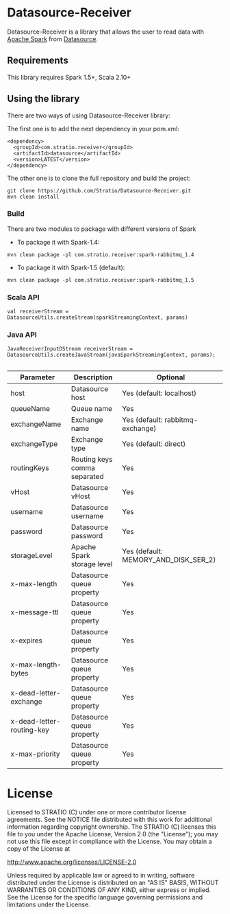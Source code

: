 # Datasource-Receiver

Datasource-Receiver is a library that allows the user to read data with [Apache Spark](https://spark.apache.org/)
from [Datasource](https://www.rabbitmq.com/).

## Requirements

This library requires Spark 1.5+, Scala 2.10+

## Using the library

There are two ways of using Datasource-Receiver library:

The first one is to add the next dependency in your pom.xml:

```
<dependency>
  <groupId>com.stratio.receiver</groupId>
  <artifactId>datasource</artifactId>
  <version>LATEST</version>
</dependency>
```

The other one is to clone the full repository and build the project:

```
git clone https://github.com/Stratio/Datasource-Receiver.git
mvn clean install
```

### Build

There are two modules to package with different versions of Spark

- To package it with Spark-1.4:

`mvn clean package -pl com.stratio.receiver:spark-rabbitmq_1.4`

- To package it with Spark-1.5 (default):

`mvn clean package -pl com.stratio.receiver:spark-rabbitmq_1.5`

### Scala API

```
val receiverStream = DatasourceUtils.createStream(sparkStreamingContext, params)
```

### Java API

```
JavaReceiverInputDStream receiverStream = DatasourceUtils.createJavaStream(javaSparkStreamingContext, params);


```

| Parameter                 | Description                  | Optional                             |
|---------------------------|------------------------------|--------------------------------------|
| host                      | Datasource host                | Yes (default: localhost)             |
| queueName                 | Queue name                   | Yes                                  |
| exchangeName              | Exchange name                | Yes (default: rabbitmq-exchange)     |
| exchangeType              | Exchange type                | Yes (default: direct)                |
| routingKeys               | Routing keys comma separated | Yes                                  |
| vHost                     | Datasource vHost               | Yes                                  |
| username                  | Datasource username            | Yes                                  |
| password                  | Datasource password            | Yes                                  |
| storageLevel              | Apache Spark storage level   | Yes (default: MEMORY_AND_DISK_SER_2) |
| x-max-length              | Datasource queue property      | Yes                                  |
| x-message-ttl             | Datasource queue property      | Yes                                  |
| x-expires                 | Datasource queue property      | Yes                                  |
| x-max-length-bytes        | Datasource queue property      | Yes                                  |
| x-dead-letter-exchange    | Datasource queue property      | Yes                                  |
| x-dead-letter-routing-key | Datasource queue property      | Yes                                  |
| x-max-priority            | Datasource queue property      | Yes                                  |

# License #

Licensed to STRATIO (C) under one or more contributor license agreements.
See the NOTICE file distributed with this work for additional information
regarding copyright ownership.  The STRATIO (C) licenses this file
to you under the Apache License, Version 2.0 (the
"License"); you may not use this file except in compliance
with the License.  You may obtain a copy of the License at

  http://www.apache.org/licenses/LICENSE-2.0

Unless required by applicable law or agreed to in writing,
software distributed under the License is distributed on an
"AS IS" BASIS, WITHOUT WARRANTIES OR CONDITIONS OF ANY
KIND, either express or implied.  See the License for the
specific language governing permissions and limitations
under the License.
